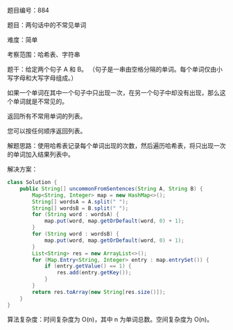 题目编号：884

题目：两句话中的不常见单词

难度：简单

考察范围：哈希表、字符串

题干：给定两个句子 A 和 B。 （句子是一串由空格分隔的单词。每个单词仅由小写字母和大写字母组成。）

如果一个单词在其中一个句子中只出现一次，在另一个句子中却没有出现，那么这个单词就是不常见的。

返回所有不常用单词的列表。

您可以按任何顺序返回列表。

解题思路：使用哈希表记录每个单词出现的次数，然后遍历哈希表，将只出现一次的单词加入结果列表中。

解决方案：

```java
class Solution {
    public String[] uncommonFromSentences(String A, String B) {
        Map<String, Integer> map = new HashMap<>();
        String[] wordsA = A.split(" ");
        String[] wordsB = B.split(" ");
        for (String word : wordsA) {
            map.put(word, map.getOrDefault(word, 0) + 1);
        }
        for (String word : wordsB) {
            map.put(word, map.getOrDefault(word, 0) + 1);
        }
        List<String> res = new ArrayList<>();
        for (Map.Entry<String, Integer> entry : map.entrySet()) {
            if (entry.getValue() == 1) {
                res.add(entry.getKey());
            }
        }
        return res.toArray(new String[res.size()]);
    }
}
```

算法复杂度：时间复杂度为 O(n)，其中 n 为单词总数。空间复杂度为 O(n)。